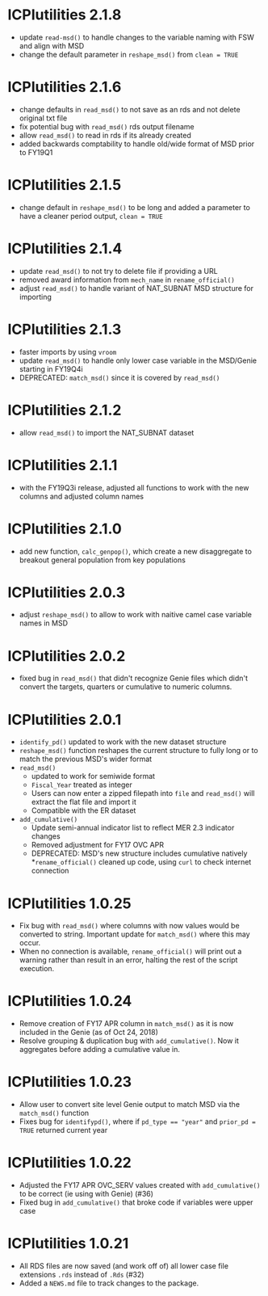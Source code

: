 # ICPIutilities 2.1.8
* update `read-msd()` to handle changes to the variable naming with FSW and align with MSD
* change the default parameter in `reshape_msd()` from `clean = TRUE` 

# ICPIutilities 2.1.6
* change defaults in `read_msd()` to not save as an rds and not delete original txt file
* fix potential bug with `read_msd()` rds output filename
* allow `read_msd()` to read in rds if its already created
* added backwards comptability to handle old/wide format of MSD prior to FY19Q1

# ICPIutilities 2.1.5
* change default in `reshape_msd()` to be long and added a parameter to have a cleaner period output, `clean = TRUE`

# ICPIutilities 2.1.4
* update `read_msd()` to not try to delete file if providing a URL
* removed award information from `mech_name` in `rename_official()`
* adjust `read_msd()` to handle variant of NAT_SUBNAT MSD structure for importing

# ICPIutilities 2.1.3
* faster imports by using `vroom`
* update `read_msd()` to handle only lower case variable in the MSD/Genie starting in FY19Q4i
* DEPRECATED: `match_msd()` since it is covered by `read_msd()`

# ICPIutilities 2.1.2
* allow `read_msd()` to import the NAT_SUBNAT dataset

# ICPIutilities 2.1.1
* with the FY19Q3i release, adjusted all functions to work with the new columns and adjusted column names

# ICPIutilities 2.1.0
* add new function, `calc_genpop()`, which create a new disaggregate to breakout general population from key populations

# ICPIutilities 2.0.3
* adjust `reshape_msd()` to allow to work with naitive camel case variable names in MSD

# ICPIutilities 2.0.2
* fixed bug in `read_msd()` that didn't recognize Genie files which didn't convert the targets, quarters or cumulative to numeric columns.

# ICPIutilities 2.0.1

* `identify_pd()` updated to work with the new dataset structure
* `reshape_msd()` function reshapes the current structure to fully long or to match the previous MSD's wider format
* `read_msd()`
  - updated to work for semiwide format
  - `Fiscal_Year` treated as integer
  - Users can now enter a zipped filepath into `file` and `read_msd()` will extract the flat file and import it
  - Compatible with the ER dataset
* `add_cumulative()`
  - Update semi-annual indicator list to reflect MER 2.3 indicator changes
  - Removed adjustment for FY17 OVC APR
  - DEPRECATED: MSD's new structure includes cumulative natively
*`rename_official()` cleaned up code, using `curl` to check internet connection
  
# ICPIutilities 1.0.25

* Fix bug with `read_msd()` where columns with now values would be converted to string. Important update for `match_msd()` where this may occur.
* When no connection is available, `rename_official()` will print out a warning rather than result in an error, halting the rest of the script execution.

# ICPIutilities 1.0.24

* Remove creation of FY17 APR column in `match_msd()` as it is now included in the Genie (as of Oct 24, 2018)
* Resolve grouping & duplication bug with `add_cumulative()`. Now it aggregates before adding a cumulative value in. 

# ICPIutilities 1.0.23

* Allow user to convert site level Genie output to match MSD via the `match_msd()` function
* Fixes bug for `identifypd()`, where if `pd_type == "year"` and `prior_pd = TRUE` returned current year

# ICPIutilities 1.0.22

* Adjusted the FY17 APR OVC_SERV values created with `add_cumulative()` to be correct (ie using with Genie) (#36)
* Fixed bug in `add_cumulative()` that broke code if variables were upper case

# ICPIutilities 1.0.21

* All RDS files are now saved (and work off of) all lower case file extensions `.rds` instead of `.Rds` (#32)
* Added a `NEWS.md` file to track changes to the package.



